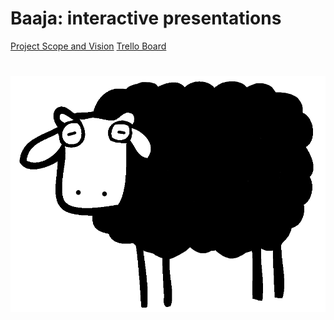 # Baaja: interactive presentations

[Project Scope and Vision](https://drive.google.com/file/d/1dhqX1FNDGvTn3l3Ud-k-F6wdFsGefdng/view?usp=sharing) 
[Trello Board](https://trello.com/b/GoISjUOA/baaja)

![baaja](docs/baaja.png)
=========================
